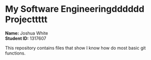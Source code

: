# My Software Engineeringdddddd Projecttttt

**Name:** Joshua White  
**Student ID:** 1317607

This repository contains files that show I know how do most basic git functions.
